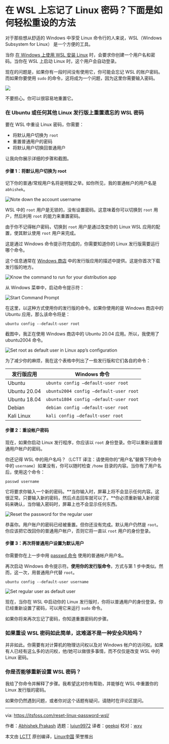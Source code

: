 [#]: subject: (Forgot Linux Password on WSL? Here’s How to Reset it Easily)
[#]: via: (https://itsfoss.com/reset-linux-password-wsl/)
[#]: author: (Abhishek Prakash https://itsfoss.com/author/abhishek/)
[#]: collector: (lujun9972)
[#]: translator: (geekpi)
[#]: reviewer: (wxy)
[#]: publisher: ( )
[#]: url: ( )

在 WSL 上忘记了 Linux 密码？下面是如何轻松重设的方法
======

对于那些想从舒适的 Windows 中享受 Linux 命令行的人来说，WSL（Windows Subsystem for Linux） 是一个方便的工具。

当你 [在 Windows 上使用 WSL 安装 Linux][1] 时，会要求你创建一个用户名和密码。当你在 WSL 上启动 Linux 时，这个用户会自动登录。

现在的问题是，如果你有一段时间没有使用它，你可能会忘记 WSL 的账户密码。而如果你要使用 `sudo` 的命令，这将成为一个问题，因为这里你需要输入密码。

![][2]

不要担心。你可以很容易地重置它。

### 在 Ubuntu 或任何其他 Linux 发行版上重置遗忘的 WSL 密码

要在 WSL 中重设 Linux 密码，你需要：

  * 将默认用户切换为 `root`
  * 重置普通用户的密码
  * 将默认用户切换回普通用户

让我向你展示详细的步骤和截图。

#### 步骤 1：将默认用户切换为 root

记下你的普通/常规用户名将是明智之举。如你所见，我的普通帐户的用户名是 `abhishek`。

![Note down the account username][3]

WSL 中的 `root` 用户是无锁的，没有设置密码。这意味着你可以切换到 `root` 用户，然后利用 `root` 的能力来重置密码。

由于你不记得帐户密码，切换到 `root` 用户是通过改变你的 Linux WSL 应用的配置，使其默认使用 `root` 用户来完成。

这是通过 Windows 命令提示符完成的，你需要知道你的 Linux 发行版需要运行哪个命令。

这个信息通常在 [Windows 商店][4] 中的发行版应用的描述中提供。这是你首次下载发行版的地方。

![Know the command to run for your distribution app][5]

从 Windows 菜单中，启动命令提示符：

![Start Command Prompt][6]

在这里，以这种方式使用你的发行版的命令。如果你使用的是 Windows 商店中的 Ubuntu 应用，那么该命令将是：

```
ubuntu config --default-user root
```

截图中，我正在使用 Windows 商店中的 Ubuntu 20.04 应用。所以，我使用了 ubuntu2004 命令。

![Set root as default user in Linux app’s configuration][7]

为了减少你的麻烦，我在这个表格中列出了一些发行版和它们各自的命令：

发行版应用 | Windows 命令
---|---
Ubuntu | `ubuntu config –default-user root`
Ubuntu 20.04 | `ubuntu2004 config –default-user root`
Ubuntu 18.04 | `ubuntu1804 config –default-user root`
Debian | `debian config –default-user root`
Kali Linux | `kali config –default-user root`

#### 步骤 2：重设帐户密码

现在，如果你启动 Linux 发行程序，你应该以 `root` 身份登录。你可以重新设置普通用户帐户的密码。

你还记得 WSL 中的用户名吗？（LCTT 译注：请使用你的“用户名”替换下列命令中的 `username`）如果没有，你可以随时检查 `/home` 目录的内容。当你有了用户名后，使用这个命令：

```
passwd username
```

它将要求你输入一个新的密码。**当你输入时，屏幕上将不会显示任何内容。这很正常。只要输入新的密码，然后点击回车就可以了。**你必须重新输入新的密码来确认，当你输入密码时，屏幕上也不会显示任何东西。

![Reset the password for the regular user][8]

恭喜你。用户账户的密码已经被重置。但你还没有完成。默认用户仍然是 `root`。你应该把它改回你的普通用户帐户，否则它将一直以 `root` 用户的身份登录。

#### 步骤 3：再次将普通用户设置为默认用户

你需要你在上一步中用 [passwd 命令][9] 使用的普通帐户用户名。

再次启动 Windows 命令提示符。**使用你的发行版命令**，方式与第 1 步中类似。然而，这一次，用普通用户代替 `root`。

```
ubuntu config --default-user username
```

![Set regular user as default user][10]

现在，当你在 WSL 中启动你的 Linux 发行版时，你将以普通用户的身份登录。你已经重新设置了密码，可以用它来运行 `sudo` 命令。

如果你将来再次忘记了密码，你知道重置密码的步骤。

### 如果重设 WSL 密码如此简单，这难道不是一种安全风险吗？

并非如此。你需要有对计算机的物理访问权以及对 Windows 帐户的访问权。如果有人已经有这么多的访问权，他/她可以做很多事情，而不仅仅是改变 WSL 中的 Linux 密码。

### 你是否能够重新设置 WSL 密码？

我给了你命令并解释了步骤。我希望这对你有帮助，并能够在 WSL 中重置你的 Linux 发行版的密码。

如果你仍然遇到问题，或者你对这个话题有疑问，请随时在评论区提问。

--------------------------------------------------------------------------------

via: https://itsfoss.com/reset-linux-password-wsl/

作者：[Abhishek Prakash][a]
选题：[lujun9972][b]
译者：[geekpi](https://github.com/geekpi)
校对：[wxy](https://github.com/wxy)

本文由 [LCTT](https://github.com/LCTT/TranslateProject) 原创编译，[Linux中国](https://linux.cn/) 荣誉推出

[a]: https://itsfoss.com/author/abhishek/
[b]: https://github.com/lujun9972
[1]: https://itsfoss.com/install-bash-on-windows/
[2]: https://i0.wp.com/itsfoss.com/wp-content/uploads/2021/06/reset-wsl-password.png?resize=800%2C450&ssl=1
[3]: https://i0.wp.com/itsfoss.com/wp-content/uploads/2021/06/username-wsl.png?resize=800%2C296&ssl=1
[4]: https://www.microsoft.com/en-us/store/apps/windows
[5]: https://i1.wp.com/itsfoss.com/wp-content/uploads/2021/06/wsl-distro-command.png?resize=800%2C602&ssl=1
[6]: https://i1.wp.com/itsfoss.com/wp-content/uploads/2021/06/start-cmd-windows.jpg?resize=800%2C500&ssl=1
[7]: https://i0.wp.com/itsfoss.com/wp-content/uploads/2021/06/wsl-set-root-as-default.png?resize=800%2C288&ssl=1
[8]: https://i0.wp.com/itsfoss.com/wp-content/uploads/2021/06/resetting-wsl-password.png?resize=800%2C366&ssl=1
[9]: https://linuxhandbook.com/passwd-command/
[10]: https://i1.wp.com/itsfoss.com/wp-content/uploads/2021/06/set-regular-user-as-default-wsl.png?resize=800%2C288&ssl=1
